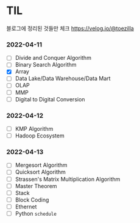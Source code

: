 # TIL
블로그에 정리된 것들만 체크
https://velog.io/@toezilla

### 2022-04-11
- [ ] Divide and Conquer Algorithm
- [ ] Binary Search Algorithm
- [X] Array
- [ ] Data Lake/Data Warehouse/Data Mart
- [ ] OLAP
- [ ] MMP
- [ ] Digital to Digital Conversion

### 2022-04-12
- [ ] KMP Algorithm
- [ ] Hadoop Ecosystem

### 2022-04-13
- [ ] Mergesort Algorithm
- [ ] Quicksort Algorithm
- [ ] Strassen's Matrix Multiplication Algorithm
- [ ] Master Theorem
- [ ] Stack
- [ ] Block Coding
- [ ] Ethernet
- [ ] Python ```schedule```
